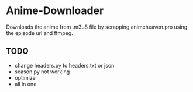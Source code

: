 # Anime-Downloader

Downloads the anime from .m3u8 file by scrapping animeheaven.pro using the episode url and ffmpeg.

## TODO

*    change headers.py to headers.txt or json
*    season.py not working
*    optimize
*    all in one
